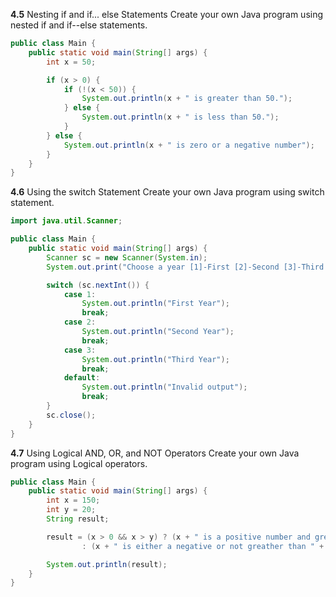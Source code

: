 **4.5** Nesting if and if... else Statements
Create your own Java program using nested if and if--else statements.
```java
public class Main {
    public static void main(String[] args) {
        int x = 50;

        if (x > 0) {
            if (!(x < 50)) {
                System.out.println(x + " is greater than 50.");
            } else {
                System.out.println(x + " is less than 50.");
            }
        } else {
            System.out.println(x + " is zero or a negative number");
        }
    }
}
```

**4.6** Using the switch Statement
Create your own Java program using switch statement.
```java
import java.util.Scanner;

public class Main {
    public static void main(String[] args) {
        Scanner sc = new Scanner(System.in);
        System.out.print("Choose a year [1]-First [2]-Second [3]-Third: ");

        switch (sc.nextInt()) {
            case 1:
                System.out.println("First Year");
                break;
            case 2:
                System.out.println("Second Year");
                break;
            case 3:
                System.out.println("Third Year");
                break;
            default:
                System.out.println("Invalid output");
                break;
        }
        sc.close();
    }
}
```

**4.7** Using Logical AND, OR, and NOT Operators
Create your own Java program using Logical operators.
```java
public class Main {
    public static void main(String[] args) {
        int x = 150;
        int y = 20;
        String result;

        result = (x > 0 && x > y) ? (x + " is a positive number and greater than " + y)
                : (x + " is either a negative or not greather than " + y);

        System.out.println(result);
    }
}
```